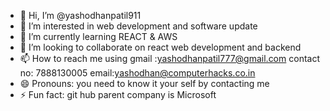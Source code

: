 - 👋 Hi, I’m @yashodhanpatil911
- 👀 I’m interested in web development and software update
- 🌱 I’m currently learning REACT & AWS
- 💞️ I’m looking to collaborate on react web development and backend 
- 📫 How to reach me using gmail :yashodhanpatil777@gmail.com
                            contact no: 7888130005
                            email:yashodhan@computerhacks.co.in
- 😄 Pronouns: you need to know it your self by contacting me
- ⚡ Fun fact:  git hub parent company is Microsoft

<!---
yashodhanpatil911/yashodhanpatil911 is a ✨ special ✨ repository because its `README.md` (this file) appears on your GitHub profile.
You can click the Preview link to take a look at your changes.
--->
